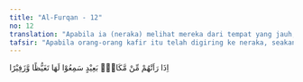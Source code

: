 ```yaml
---
title: "Al-Furqan - 12"
no: 12
translation: "Apabila ia (neraka) melihat mereka dari tempat yang jauh, mereka mendengar suaranya yang gemuruh karena marahnya."
tafsir: "Apabila orang-orang kafir itu telah digiring ke neraka, seakan-akan neraka melihat mereka dari jauh, terdengarlah suaranya yang gemuruh karena kemarahan melihat orang-orang kafir itu, seakan-akan neraka itu seekor singa yang lapar melihat mangsanya mendekatinya. Ibnu Munzir dan Ibnu Jarir meriwayatkan bahwa Ubaid bin Umair berkata, \"Sesungguhnya Jahanam itu bergemuruh suaranya sehingga para malaikat dan nabi-nabi gemetar persendiannya mendengar suara itu, sehingga Nabi Ibrahim jatuh berlutut dan berkata, \"Ya Tuhanku tidak ada yang aku mohonkan hari ini kecuali keselamatan diriku.\" Dapatlah dibayangkan bagaimana seramnya keadaan di waktu itu dan bagaimana dahsyatnya siksa yang akan diterima oleh mereka dan bagaimana beratnya penderitaan yang akan mereka rasakan pada waktu itu."
---
```


اِذَا رَاَتْهُمْ مِّنْ مَّكَانٍۢ بَعِيْدٍ سَمِعُوْا لَهَا تَغَيُّظًا وَّزَفِيْرًا
